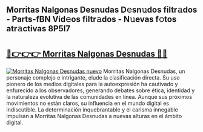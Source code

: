 ## Morritas Nalgonas Desnudas D𝚎sn𝚞dos filtr𝚊dos - Parts-fBN Vid𝚎os filtr𝚊dos - N𝚞evas f𝚘tos atr𝚊ctivas 8P5I7

# <h2><a href="http://mb8mc7.tromn.icu/?c=Morritas+Nalgonas+Desnudas">🔗👉👉👉 Morritas Nalgonas Desnudas 🔗🔗</a></h2>

[![Morritas Nalgonas Desnudas nuevo](https://i.imgur.com/pEAQMta.gif)](http://mb8mc7.tromn.icu/?c=Morritas+Nalgonas+Desnudas)
Morritas Nalgonas Desnudas, un personaje complejo e intrigante, elude la clasificación directa. Su uso pionero de los medios digitales para la autoexpresión ha cautivado y enfurecido a los observadores, generando debates sobre ética, identidad y la naturaleza evolutiva de las comunidades en línea. Aunque sus próximos movimientos no están claros, su influencia en el mundo digital es indiscutible. La determinación inquebrantable y el carisma innegable impulsan a Morritas Nalgonas Desnudas a nuevas alturas en el ámbito digital.
